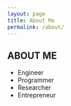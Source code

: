 ```yaml
---
layout: page
title: About Me
permalink: /about/
---
```


## ABOUT ME

* Engineer
* Programmer
* Researcher
* Entrepreneur
